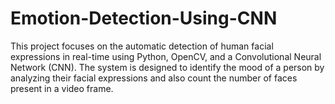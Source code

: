 # Emotion-Detection-Using-CNN
This project focuses on the automatic detection of human facial expressions in real-time using Python, OpenCV, and a Convolutional Neural Network (CNN). The system is designed to identify the mood of a person by analyzing their facial expressions and also count the number of faces present in a video frame.  
